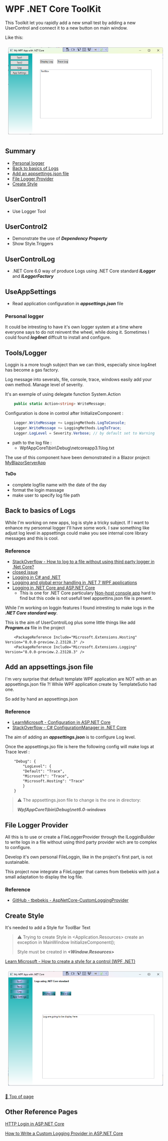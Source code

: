 ﻿# WPF .NET Core ToolKit
This Toolkit let you rapidly add a new small test by adding a new UserControl and connect it to a new button on main window.

Like this:

<img style="margin: 10px" src="Images/2023-04-12_11h06_53.png" alt="WPF .NET Core Toolkit" />

## Summary
- [Personal logger](#Personal-logger)
- [Back to basics of Logs](#back-to-basics-of-logs)
- [Add an appsettings.json file](#add-an-appsettingsjson-file)
- [File Logger Provider](#file-logger-provider)
- [Create Style](#Create-Style)

## UserControl1
- Use Logger Tool

## UserControl2 
- Demonstrate the use of ***Dependency Property***
- Show Style.Triggers

## UserControlLog
- .NET Core 6.0 way of produce Logs using .NET Core standard ***ILogger*** and ***ILoggerFactory***

## UseAppSettings
- Read application configuration in ***appsettings.json*** file

### Personal logger
It could be intresting to have it's own logger system at a time where everyone says to do not reinvent the wheel, while doing it.
Sometimes I could found ***log4net*** diffcult to install and configure.

## Tools/Logger
Loggin is a more tough subject than we can think, especially since log4net has become a gas factory.

Log message into severals, file, console, trace, windows easily add your own method.
Manage level of severity.

It's an exemple of using delegate function System.Action<T>

```csharp
    public static Action<string> WriteMessage;
```

Configuration is done in control after InitializeComponent : 

```csharp
    Logger.WriteMessage += LoggingMethods.LogToConsole; 
    Logger.WriteMessage += LoggingMethods.LogToTrace;
    Logger.LogLevel = Severity.Verbose; // by default set to Warning
```

- path to the log file :
	- WpfAppCore1\bin\Debug\netcoreapp3.1\log.txt

The use of this component have been demonstrated in a Blazor project: [MyBlazorServerApp](https://github.com/mabyre/MyBlazorServerApp)

#### ToDo
- complete logfile name with the date of the day
- format the login massage
- make user to specify log file path

## Back to basics of Logs
While I'm working on new apps, log is style a tricky subject. 
If I want to enhance my personnal logger I'll have some work. 
I saw something like adjust log level in appsettings could make you see internal core library messages and this is cool.

### Reference
- [StackOverflow - How to log to a file without using third party logger in .Net Core?](https://stackoverflow.com/questions/40073743/how-to-log-to-a-file-without-using-third-party-logger-in-net-core)
- [closed issue](https://github.com/aspnet/Logging/issues/441)
- [Logging in C# and .NET](https://learn.microsoft.com/en-us/dotnet/core/extensions/logging)
- [Logging and global error handling in .NET 7 WPF applications](https://blog.elmah.io/logging-and-global-error-handling-in-net-7-wpf-applications/)
- [Logging in .NET Core and ASP.NET Core](https://learn.microsoft.com/en-us/aspnet/core/fundamentals/logging/)
    - This is one for .NET Core particulary [Non-host console app](https://learn.microsoft.com/en-us/aspnet/core/fundamentals/logging/?view=aspnetcore-3.1#non-host-console-app) hard to find 
      but this code is not usefull teel appsettins.json file is present.

While I'm working on loggin features I found intresting to make logs in the ***.NET Core standard way***.

This is the aim of UserControlLog plus some little things like add ***Program.cs*** file in the project

```xaml
    <PackageReference Include="Microsoft.Extensions.Hosting" Version="8.0.0-preview.2.23128.3" />
    <PackageReference Include="Microsoft.Extensions.Logging" Version="8.0.0-preview.2.23128.3" />
```

## Add an appsettings.json file
I'm very surprise that default template WPF application are NOT with an an appsettings.json file ?!
While WPF application create by TemplateSutio had one.

So add by hand an appsettings.json

### Reference
- [LearnMicrosoft - Configuration in ASP.NET Core](https://learn.microsoft.com/en-us/aspnet/core/fundamentals/configuration/)
- [StackOverflow - C# ConfigurationManager in .NET Core](https://stackoverflow.com/questions/71104843/c-sharp-configurationmanager-in-net-core)

The aim of adding an ***appsettings.json*** is to configure Log level.

Once the appsettings.jso file is here the following config will make logs at Trace level :

```xaml
    "Debug": {
        "LogLevel": {
        "Default": "Trace",
        "Microsoft": "Trace",
        "Microsoft.Hosting": "Trace"
        }
    }
```

> :warning: The appsettings.json file to change is the one in directory:
>
> ***WpfAppCore1\bin\Debug\net6.0-windows***

## File Logger Provider
All this is to use or create a FileLoggerProvider through the ILogginBuilder to write logs in a file without using third party provider wich are to complex to configure.

Develop it's own personal FileLoggin, like in the project's first part, is not sustainable.

This project now integrate a FileLogger that cames from tbebekis with just a small adaptation to display the log file. 

### Reference
- [GitHub - tbebekis - AspNetCore-CustomLoggingProvider](https://github.com/tbebekis/AspNetCore-CustomLoggingProvider)

## Create Style
It's needed to add a Style for ToolBar Text

> :warning: Trying to create Style in <Application.Resources> create an exception in MainWindow InitializeComponent();
>
> Style must be created in ***<Window.Resources>***

[Learn Microsoft - How to create a style for a control (WPF .NET)](https://learn.microsoft.com/en-us/dotnet/desktop/wpf/controls/how-to-create-apply-style)

<img style="margin: 10px" src="Images/2023-04-14_12h00_38.png" alt="WPF .NET Core Toolkit Styled" />

[:arrow_up_small: Top of page](#wpf-net-core-toolkit)

## Other Reference Pages 

[HTTP Login in ASP.NET Core](https://learn.microsoft.com/en-us/aspnet/core/fundamentals/http-logging/)

[How to Write a Custom Logging Provider in ASP.NET Core](https://www.codeproject.com/Articles/1556475/How-to-Write-a-Custom-Logging-Provider-in-ASP-NET)


